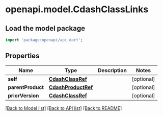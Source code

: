 # openapi.model.CdashClassLinks

## Load the model package
```dart
import 'package:openapi/api.dart';
```

## Properties
Name | Type | Description | Notes
------------ | ------------- | ------------- | -------------
**self** | [**CdashClassRef**](CdashClassRef.md) |  | [optional] 
**parentProduct** | [**CdashProductRef**](CdashProductRef.md) |  | [optional] 
**priorVersion** | [**CdashClassRef**](CdashClassRef.md) |  | [optional] 

[[Back to Model list]](../README.md#documentation-for-models) [[Back to API list]](../README.md#documentation-for-api-endpoints) [[Back to README]](../README.md)


